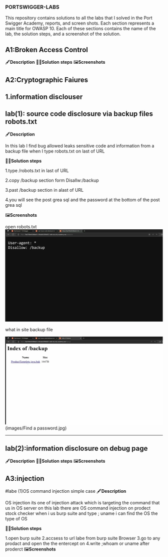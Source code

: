 ### PORTSWIGGER-LABS ###

This repository contains solutions to all the labs that I solved in the Port Swigger Academy, reports, and screen shots.
Each section represents a main title for OWASP 10. Each of these sections contains the name of the lab, the solution steps, and a screenshot of the solution.

## A1:Broken Access Control
  🖋️**Description**
  🏃‍♀️**Solution steps**
  🖼️**Screenshots**

## A2:Cryptographic Faiures
## 1.information disclouser
## lab(1): source code disclosure via backup files robots.txt

  🖋️**Description**
  
  In this lab I find  bug allowed  leaks sensitive code and information  from a backup file when I type robots.txt on last of URL  
  
  🏃‍♀️**Solution steps**
  
  1.type /robots.txt in last of URL
  
  2.copy /backup section form Disallw:/backup
  
  3.past /backup section in alast of URL 
  
  4.you will see the post grea sql and the password at the bottom of the post grea sql
  
  🖼️**Screenshots**
  
  open robots.txt
![فتح ملف robots.txt](images/When-I-opened-robots.jpg)

  
what in site backup file

![what in site backup file](images/Inside-backup-file.jpg)  
  (images/Find a password.jpg)

--------------------------------------------------------------------------------------------------------------------------------------------------------
## lab(2):information disclosure on debug page

 🖋️**Description**
  🏃‍♀️**Solution steps**
  🖼️**Screenshots**

## A3:injection
#labe (1)OS command injection simple case 
  🖋️**Description**
  
  OS injection its one of injection attack which is targeting  the command  that us in OS server 
  on this lab there are OS command injection on prodect stock checker when i  us burp suite and type  ; uname i can find the OS the type of OS 
  
  🏃‍♀️**Solution steps**
  
  1.open burp suite
  2.accsess to  url labe from burp suite  Browser
  3.go to any  prodact and open the the entercept on 
  4.write ;whoam or uname  after proderct 
  🖼️**Screenshots**
  
  
